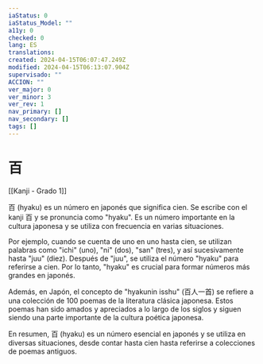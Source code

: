 ```yaml
---
iaStatus: 0
iaStatus_Model: ""
a11y: 0
checked: 0
lang: ES
translations: 
created: 2024-04-15T06:07:47.249Z
modified: 2024-04-15T06:13:07.904Z
supervisado: ""
ACCION: ""
ver_major: 0
ver_minor: 3
ver_rev: 1
nav_primary: []
nav_secondary: []
tags: []
---
```

# 百

[[Kanji - Grado 1]]

百 (hyaku) es un número en japonés que significa cien. Se escribe con el kanji 百 y se pronuncia como "hyaku". Es un número importante en la cultura japonesa y se utiliza con frecuencia en varias situaciones.

Por ejemplo, cuando se cuenta de uno en uno hasta cien, se utilizan palabras como "ichi" (uno), "ni" (dos), "san" (tres), y así sucesivamente hasta "juu" (diez). Después de "juu", se utiliza el número "hyaku" para referirse a cien. Por lo tanto, "hyaku" es crucial para formar números más grandes en japonés.

Además, en Japón, el concepto de "hyakunin isshu" (百人一首) se refiere a una colección de 100 poemas de la literatura clásica japonesa. Estos poemas han sido amados y apreciados a lo largo de los siglos y siguen siendo una parte importante de la cultura poética japonesa.

En resumen, 百 (hyaku) es un número esencial en japonés y se utiliza en diversas situaciones, desde contar hasta cien hasta referirse a colecciones de poemas antiguos.
